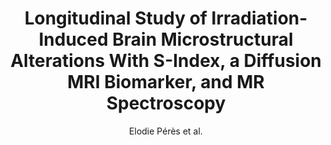 ---
cat: gaia
subcat: platform
bestof: false
author: Elodie Pérès et al.
title: Longitudinal Study of Irradiation-Induced Brain Microstructural Alterations With S-Index, a Diffusion MRI Biomarker, and MR Spectroscopy
journal: International Journal of Radiation Oncology, Biology, Physics
year: 2018
type: article
doi: 10.1016/j.ijrobp.2018.01.070
---